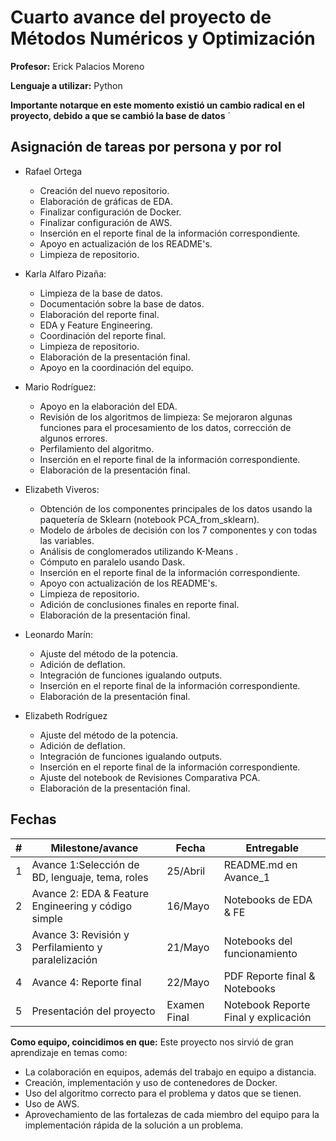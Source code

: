 # Cuarto avance del proyecto de Métodos Numéricos y Optimización

**Profesor:** Erick Palacios Moreno

**Lenguaje a utilizar:** Python

**Importante notarque en este momento existió un cambio radical en el proyecto, debido a que se cambió la base de datos**
´
## Asignación de tareas por persona y por rol  

* Rafael Ortega
  * Creación del nuevo repositorio.
  * Elaboración de gráficas de EDA.
  * Finalizar configuración de Docker.
  * Finalizar configuración de AWS.
  * Inserción en el reporte final de la información correspondiente.
  * Apoyo en actualización de los README's.
  * Limpieza de repositorio.

* Karla Alfaro Pizaña:  
  * Limpieza de la base de datos.
  * Documentación sobre la base de datos.
  * Elaboración del reporte final.
  * EDA y Feature Engineering.
  * Coordinación del reporte final.
  * Limpieza de repositorio.
  * Elaboración de la presentación final.
  * Apoyo en la coordinación del equipo.

* Mario Rodríguez:
  * Apoyo en la elaboración del EDA.
  * Revisión de los algoritmos de limpieza: Se mejoraron algunas funciones para el procesamiento de los datos, corrección de algunos errores.
  * Perfilamiento del algoritmo.
  * Inserción en el reporte final de la información correspondiente.
  * Elaboración de la presentación final.

* Elizabeth Viveros:  
  * Obtención de los componentes principales de los datos usando la paquetería de Sklearn (notebook PCA_from_sklearn).
  * Modelo de árboles de decisión con los 7 componentes y con todas las variables.
  * Análisis de conglomerados utilizando K-Means .
  * Cómputo en paralelo usando Dask.
  * Inserción en el reporte final de la información correspondiente.
  * Apoyo con actualización de los README's.
  * Limpieza de repositorio.
  * Adición de conclusiones finales en reporte final.
  * Elaboración de la presentación final.

* Leonardo Marín:
  * Ajuste del método de la potencia.
  * Adición de deflation.
  * Integración de funciones igualando outputs.
  * Inserción en el reporte final de la información correspondiente.
  * Elaboración de la presentación final.
  

* Elizabeth Rodríguez
  * Ajuste del método de la potencia.
  * Adición de deflation.
  * Integración de funciones igualando outputs.
  * Inserción en el reporte final de la información correspondiente.
  * Ajuste del notebook de Revisiones Comparativa PCA.
  * Elaboración de la presentación final.


## Fechas

| # | Milestone/avance                                           | Fecha       | Entregable                          |
|---|------------------------------------------------------------|-------------|-------------------------------------|
| 1 | Avance 1:Selección de BD, lenguaje, tema, roles            | 25/Abril    | README.md en Avance_1               |
| 2 | Avance 2: EDA & Feature Engineering y código simple        | 16/Mayo     | Notebooks de EDA & FE               |
| 3 | Avance 3: Revisión y Perfilamiento y paralelización        | 21/Mayo     | Notebooks del funcionamiento        |
| 4 | Avance 4: Reporte final                                    | 22/Mayo     | PDF Reporte final & Notebooks       |
| 5 | Presentación del proyecto                                  | Examen Final| Notebook Reporte Final y explicación|

**Como equipo, coincidimos en que:** Este proyecto nos sirvió de gran aprendizaje en temas como: 
* La colaboración en equipos, además del trabajo en equipo a distancia.
* Creación, implementación y uso de contenedores de Docker.
* Uso del algoritmo correcto para el problema y datos que se tienen.
* Uso de AWS.
* Aprovechamiento de las fortalezas de cada miembro del equipo para la implementación rápida de la solución a un problema.
